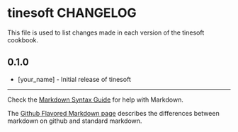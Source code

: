 # tinesoft CHANGELOG

This file is used to list changes made in each version of the tinesoft cookbook.

## 0.1.0
- [your_name] - Initial release of tinesoft

- - -
Check the [Markdown Syntax Guide](http://daringfireball.net/projects/markdown/syntax) for help with Markdown.

The [Github Flavored Markdown page](http://github.github.com/github-flavored-markdown/) describes the differences between markdown on github and standard markdown.
